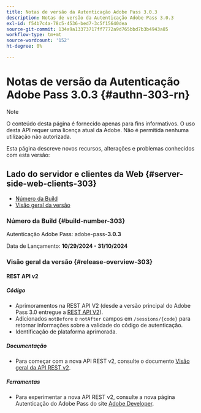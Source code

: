 ```yaml
---
title: Notas de versão da Autenticação Adobe Pass 3.0.3
description: Notas de versão da Autenticação Adobe Pass 3.0.3
exl-id: f54b7c4a-78c5-4536-bed7-3c5f15640dea
source-git-commit: 134a9a13373717ff7772a9d765bbd7b3b4943a85
workflow-type: tm+mt
source-wordcount: '152'
ht-degree: 0%

---
```


# Notas de versão da Autenticação Adobe Pass 3.0.3 {#authn-303-rn}

>[!NOTE]
>
>O conteúdo desta página é fornecido apenas para fins informativos. O uso desta API requer uma licença atual da Adobe. Não é permitida nenhuma utilização não autorizada.

Esta página descreve novos recursos, alterações e problemas conhecidos com esta versão:

## Lado do servidor e clientes da Web {#server-side-web-clients-303}

* [Número da Build](#build-number-303)
* [Visão geral da versão](#release-overview-303)

### Número da Build {#build-number-303}

Autenticação Adobe Pass: adobe-pass-**3.0.3**

Data de Lançamento: **10/29/2024 - 31/10/2024**

### Visão geral da versão {#release-overview-303}

#### REST API v2

##### Código

* Aprimoramentos na REST API V2 (desde a versão principal do Adobe Pass 3.0 entregue a [REST API V2](../integration-guide-programmers/rest-apis/rest-api-v2/apis/rest-api-v2-apis-overview.md)).
* Adicionados `notBefore` e `notAfter` campos em `/sessions/{code}` para retornar informações sobre a validade do código de autenticação.
* Identificação de plataforma aprimorada.

##### Documentação

* Para começar com a nova API REST v2, consulte o documento [Visão geral da API REST v2](../integration-guide-programmers/rest-apis/rest-api-v2/rest-api-v2-overview.md).

##### Ferramentas

* Para experimentar a nova API REST v2, consulte a nova página Autenticação do Adobe Pass do site [Adobe Developer](https://developer.adobe.com/adobe-pass).
